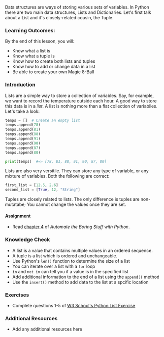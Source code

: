 Data structures are ways of storing various sets of variables. In Python there are two main data structures, Lists and Dictionaries. Let's first talk about a List and it's closely-related cousin, the Tuple.

### Learning Outcomes:

By the end of this lesson, you will:

* Know what a list is
* Know what a tuple is
* Know how to create both lists and tuples
* Know how to add or change data in a list
* Be able to create your own Magic 8-Ball


### Introduction

Lists are a simple way to store a collection of variables. Say, for example, we want to record the temperature outside each hour. A good way to store this data is in a *list*.  A list is nothing more than a flat collection of variabiles. Let's take a look:

~~~python
temps = []  # Create an empty list
temps.append(78)
temps.append(81)
temps.append(88)
temps.append(91)
temps.append(90)
temps.append(87)
temps.append(80)

print(temps)  #=> [78, 81, 88, 91, 90, 87, 80]
~~~

Lists are also very versitile. They can store any type of variable, or any mixture of variables. Both the following are correct:

~~~python
first_list = [12.5, 2.6]
second_list = [True, 12, "String"]
~~~

Tuples are closely related to lists. The only difference is tuples are non-mutatabe; You cannot change the values once they are set.

#### Assignment

<div class="lesson-content__panel" markdown="1">

* Read [chapter 4](https://automatetheboringstuff.com/2e/chapter4/) of _Automate the Boring Stuff with Python_.

</div>

### Knowledge Check

* A list is a value that contains multiple values in an ordered sequence.
* A tuple is a list which is ordered and unchangeable.
* Use Python's `len()` function to determine the size of a list
* You can iterate over a list with a `for` loop
* `in` and `not in` can tell you if a value is in the specified list
* Add additional information to the end of a list using the `append()` method
* Use the `insert()` method to add data to the list at a spcific location

### Exercises

* Complete questions 1-5 of [W3 School's Python List Exercise](https://www.w3resource.com/python-exercises/list/)

### Additional Resources

* Add any additional resources here
